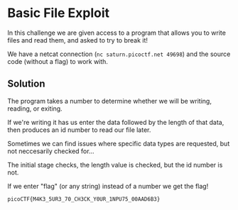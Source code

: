 # Basic File Exploit

In this challenge we are given access to a program that allows you to write files and read them, and asked to try to break it!

We have a netcat connection (```nc saturn.picoctf.net 49698```) and the source code (without a flag) to work with.

## Solution

The program takes a number to determine whether we will be writing, reading, or exiting. 

If we're writing it has us enter the data followed by the length of that data, then produces an id number to read our file later.

Sometimes we can find issues where specific data types are requested, but not neccesarily checked for...

The initial stage checks, the length value is checked, but the id number is not.

If we enter "flag" (or any string) instead of a number we get the flag!

```
picoCTF{M4K3_5UR3_70_CH3CK_Y0UR_1NPU75_00AAD6B3}
```